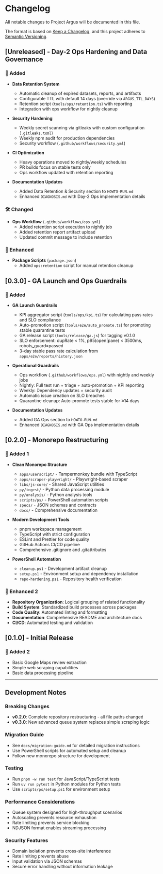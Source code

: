 # Changelog

All notable changes to Project Argus will be documented in this file.

The format is based on [Keep a Changelog](https://keepachangelog.com/en/1.0.0/),
and this project adheres to [Semantic Versioning](https://semver.org/spec/v2.0.0.html).

## [Unreleased] - Day-2 Ops Hardening and Data Governance

### 🚀 Added

- **Data Retention System**
  - Automatic cleanup of expired datasets, reports, and artifacts
  - Configurable TTL with default 14 days (override via `ARGUS_TTL_DAYS`)
  - Retention script (`tools/ops/retention.ts`) with reporting
  - Integration with ops workflow for nightly cleanup

- **Security Hardening**
  - Weekly secret scanning via gitleaks with custom configuration (`.gitleaks.toml`)
  - Weekly npm audit for production dependencies
  - Security workflow (`.github/workflows/security.yml`)

- **CI Optimization**
  - Heavy operations moved to nightly/weekly schedules
  - PR builds focus on stable tests only
  - Ops workflow updated with retention reporting

- **Documentation Updates**
  - Added Data Retention & Security section to `HOWTO-RUN.md`
  - Enhanced `DIAGNOSIS.md` with Day-2 Ops implementation details

### 🛠️ Changed

- **Ops Workflow** (`.github/workflows/ops.yml`)
  - Added retention script execution to nightly job
  - Added retention report artifact upload
  - Updated commit message to include retention

### 🔧 Enhanced

- **Package Scripts** (`package.json`)
  - Added `ops:retention` script for manual retention cleanup

## [0.3.0] - GA Launch and Ops Guardrails

### 🚀 Added

- **GA Launch Guardrails**
  - KPI aggregator script (`tools/ops/kpi.ts`) for calculating pass rates and SLO compliance
  - Auto-promotion script (`tools/e2e/auto_promote.ts`) for promoting stable quarantine tests
  - GA release script (`tools/release/ga.js`) for tagging v0.1.0
  - SLO enforcement: dupRate < 1%, p95(open|pane) < 3500ms, robots_guard=passed
  - 3-day stable pass rate calculation from `apps/e2e/reports/history.json`

- **Operational Guardrails**
  - Ops workflow (`.github/workflows/ops.yml`) with nightly and weekly jobs
  - Nightly: Full test run + triage + auto-promotion + KPI reporting
  - Weekly: Dependency updates + security audit
  - Automatic issue creation on SLO breaches
  - Quarantine cleanup: Auto-promote tests stable for ≥14 days

- **Documentation Updates**
  - Added GA Ops section to `HOWTO-RUN.md`
  - Enhanced `DIAGNOSIS.md` with GA Ops implementation details

## [0.2.0] - Monorepo Restructuring

### 🚀 Added 1

- **Clean Monorepo Structure**
  - `apps/userscript/` - Tampermonkey bundle with TypeScript
  - `apps/scraper-playwright/` - Playwright-based scraper
  - `libs/js-core/` - Shared JavaScript utilities
  - `py/ingest/` - Python data processing module
  - `py/analysis/` - Python analysis tools
  - `scripts/ps/` - PowerShell automation scripts
  - `specs/` - JSON schemas and contracts
  - `docs/` - Comprehensive documentation

- **Modern Development Tools**
  - pnpm workspace management
  - TypeScript with strict configuration
  - ESLint and Prettier for code quality
  - GitHub Actions CI/CD pipeline
  - Comprehensive .gitignore and .gitattributes

- **PowerShell Automation**
  - `cleanup.ps1` - Development artifact cleanup
  - `setup.ps1` - Environment setup and dependency installation
  - `repo-hardening.ps1` - Repository health verification

### 🔧 Enhanced 2

- **Repository Organization**: Logical grouping of related functionality
- **Build System**: Standardized build processes across packages
- **Code Quality**: Automated linting and formatting
- **Documentation**: Comprehensive README and architecture docs
- **CI/CD**: Automated testing and validation

## [0.1.0] - Initial Release

### 🚀 Added 2

- Basic Google Maps review extraction
- Simple web scraping capabilities
- Basic data processing pipeline

---

## Development Notes

### Breaking Changes

- **v0.2.0**: Complete repository restructuring - all file paths changed
- **v0.3.0**: New advanced queue system replaces simple scraping logic

### Migration Guide

- See `docs/migration-guide.md` for detailed migration instructions
- Use PowerShell scripts for automated setup and cleanup
- Follow new monorepo structure for development

### Testing

- Run `pnpm -w run test` for JavaScript/TypeScript tests
- Run `uv run pytest` in Python modules for Python tests
- Use `scripts/ps/setup.ps1` for environment setup

### Performance Considerations

- Queue system designed for high-throughput scenarios
- Autoscaling prevents resource exhaustion
- Rate limiting prevents service blocking
- NDJSON format enables streaming processing

### Security Features

- Domain isolation prevents cross-site interference
- Rate limiting prevents abuse
- Input validation via JSON schemas
- Secure error handling without information leakage
